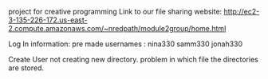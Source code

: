 project for creative programming
Link to our file sharing website: 
http://ec2-3-135-226-172.us-east-2.compute.amazonaws.com/~nredpath/module2group/home.html

Log In information: 
pre made usernames : 
nina330
samm330
jonah330

Create User not creating new directory. problem in which file the directories are stored. 
